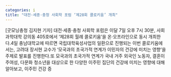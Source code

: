 ```yaml
---
categories: i
title: "대전·세종·충청 사회학 포럼 ‘제28회 콜로키움’ 개최"
---
```

[굿모닝충청 김지현 기자] 대전·세종·충청 사회학 포럼은 이달 7일 오후 7시 30분, 사회과학대학 강의동 405호에서 ‘제28회 월례 콜로키움’을 온·오프라인으로 동시 개최한다.4일 충남대학교에 따르면 국립대학육성사업의 일환으로 진행되는 이번 콜로키움에서는, 고려대 장서현 교수가 ‘모국과의 초국가적 연계가 이민자의 건강에 미치는 영향’을 주제로 발표를 진행한다.또 모국과의 초국가적 연계가 국내 거주 외국인 노동자, 결혼이주여성, 다문화 청소년을 대상으로 한 다양한 이주민 집단의 건강에 미치는 영향에 대해 알아보고, 이주민 건강 증